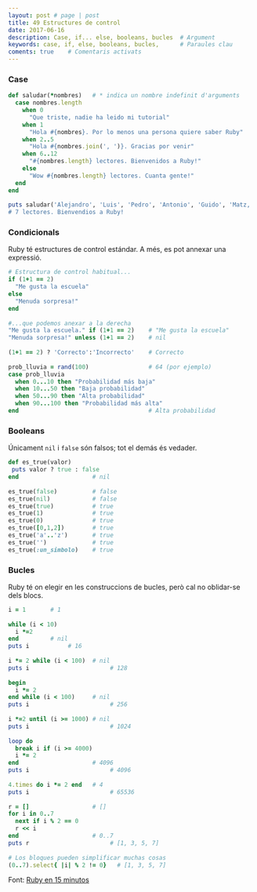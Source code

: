 ```yaml
---
layout: post # page | post
title: 49 Estructures de control
date: 2017-06-16 
description: Case, if... else, booleans, bucles  # Argument
keywords: case, if, else, booleans, bucles,      # Paraules clau
coments: true    # Comentaris activats
---
```


### Case ###

```ruby
def saludar(*nombres)   # * indica un nombre indefinit d'arguments
  case nombres.length
    when 0
      "Que triste, nadie ha leido mi tutorial"
    when 1
      "Hola #{nombres}. Por lo menos una persona quiere saber Ruby"
    when 2..5
      "Hola #{nombres.join(', ')}. Gracias por venir"
    when 6..12
      "#{nombres.length} lectores. Bienvenidos a Ruby!"
    else
      "Wow #{nombres.length} lectores. Cuanta gente!"
  end
end
 
puts saludar('Alejandro', 'Luis', 'Pedro', 'Antonio', 'Guido', 'Matz, 'Satish')
# 7 lectores. Bienvendios a Ruby!
```

### Condicionals ###

Ruby té estructures de control estándar. A més, es pot annexar una expressió.

```ruby
# Estructura de control habitual...
if (1+1 == 2)
  "Me gusta la escuela"
else
  "Menuda sorpresa!"
end
 
#...que podemos anexar a la derecha
"Me gusta la escuela." if (1+1 == 2)    # "Me gusta la escuela"
"Menuda sorpresa!" unless (1+1 == 2)    # nil
 
(1+1 == 2) ? 'Correcto':'Incorrecto'    # Correcto
 
prob_lluvia = rand(100)                 # 64 (por ejemplo)
case prob_lluvia
  when 0...10 then "Probabilidad más baja"
  when 10...50 then "Baja probabilidad"
  when 50...90 then "Alta probabilidad"
  when 90...100 then "Probabilidad más alta"
end                                     # Alta probabilidad
```

### Booleans ###

Únicament `nil` i `false` són falsos; tot el demás és vedader.

```ruby
def es_true(valor)
 puts valor ? true : false
end                     # nil
 
es_true(false)          # false
es_true(nil)            # false
es_true(true)           # true
es_true(1)              # true
es_true(0)              # true
es_true([0,1,2])        # true
es_true('a'..'z')       # true
es_true('')             # true
es_true(:un_simbolo)    # true
```

### Bucles ###

Ruby té on elegir en les construccions de bucles, però cal no oblidar-se dels blocs.

```ruby
i = 1       # 1
 
while (i < 10)
  i *=2
end         # nil
puts i           # 16
 
i *= 2 while (i < 100)  # nil
puts i                       # 128
 
begin
  i *= 2
end while (i < 100)     # nil
puts i                       # 256
 
i *=2 until (i >= 1000) # nil
puts i                       # 1024
 
loop do
  break i if (i >= 4000)
  i *= 2
end                     # 4096
puts i                       # 4096
 
4.times do i *= 2 end   # 4
puts i                       # 65536
 
r = []                  # []
for i in 0..7
  next if i % 2 == 0
  r << i
end                     # 0..7
puts r                       # [1, 3, 5, 7]
 
# Los bloques pueden simplificar muchas cosas
(0..7).select{ |i| % 2 != 0}   # [1, 3, 5, 7]
```

Font: [Ruby en 15 minutos](http://rubytutorial.wikidot.com/ruby-15-minutos)
